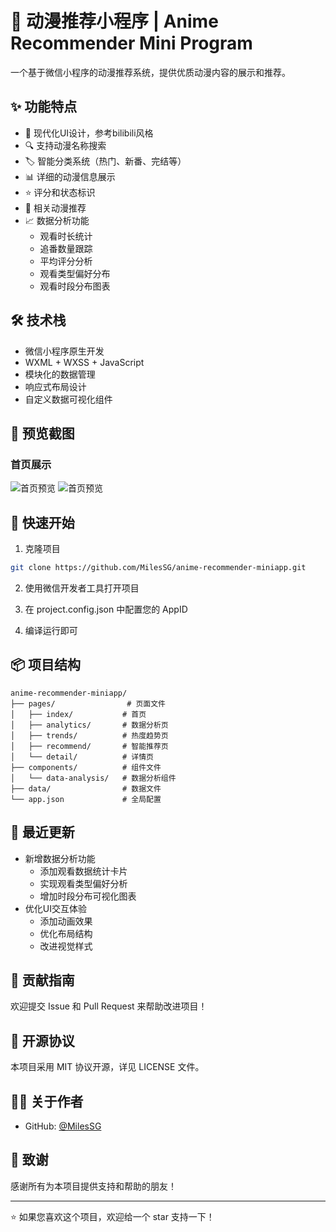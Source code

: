 # 🌟 动漫推荐小程序 | Anime Recommender Mini Program

一个基于微信小程序的动漫推荐系统，提供优质动漫内容的展示和推荐。

## ✨ 功能特点

- 📱 现代化UI设计，参考bilibili风格
- 🔍 支持动漫名称搜索
- 🏷️ 智能分类系统（热门、新番、完结等）
- 📊 详细的动漫信息展示
- ⭐ 评分和状态标识
- 🎯 相关动漫推荐
- 📈 数据分析功能
  - 观看时长统计
  - 追番数量跟踪
  - 平均评分分析
  - 观看类型偏好分布
  - 观看时段分布图表

## 🛠️ 技术栈

- 微信小程序原生开发
- WXML + WXSS + JavaScript
- 模块化的数据管理
- 响应式布局设计
- 自定义数据可视化组件

## 📸 预览截图

### 首页展示
![首页预览](assets/images/preview1.png)
![首页预览](assets/images/preview2.png)



## 🚀 快速开始

1. 克隆项目
```bash
git clone https://github.com/MilesSG/anime-recommender-miniapp.git
```

2. 使用微信开发者工具打开项目

3. 在 project.config.json 中配置您的 AppID

4. 编译运行即可

## 📦 项目结构

```
anime-recommender-miniapp/
├── pages/                # 页面文件
│   ├── index/           # 首页
│   ├── analytics/       # 数据分析页
│   ├── trends/          # 热度趋势页
│   ├── recommend/       # 智能推荐页
│   └── detail/          # 详情页
├── components/          # 组件文件
│   └── data-analysis/   # 数据分析组件
├── data/                # 数据文件
└── app.json             # 全局配置
```

## 🔄 最近更新

* 新增数据分析功能
  - 添加观看数据统计卡片
  - 实现观看类型偏好分析
  - 增加时段分布可视化图表
* 优化UI交互体验
  - 添加动画效果
  - 优化布局结构
  - 改进视觉样式

## 🤝 贡献指南

欢迎提交 Issue 和 Pull Request 来帮助改进项目！

## 📄 开源协议

本项目采用 MIT 协议开源，详见 LICENSE 文件。

## 👨‍💻 关于作者

- GitHub: [@MilesSG](https://github.com/MilesSG)

## 🙏 致谢

感谢所有为本项目提供支持和帮助的朋友！

---
⭐️ 如果您喜欢这个项目，欢迎给一个 star 支持一下！ 